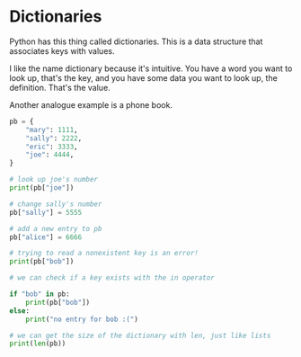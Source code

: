 # Dictionaries

Python has this thing called dictionaries. This is a data structure that associates keys with values.

I like the name dictionary because it's intuitive. You have a word you want to look up, that's the key, and you have some data you want to look up, the definition. That's the value.

Another analogue example is a phone book.

```python
pb = {
    "mary": 1111,
    "sally": 2222,
    "eric": 3333,
    "joe": 4444,
}

# look up joe's number
print(pb["joe"])

# change sally's number
pb["sally"] = 5555

# add a new entry to pb
pb["alice"] = 6666

# trying to read a nonexistent key is an error!
print(pb["bob"])

# we can check if a key exists with the in operator

if "bob" in pb:
    print(pb["bob"])
else:
    print("no entry for bob :(")

# we can get the size of the dictionary with len, just like lists
print(len(pb))
```